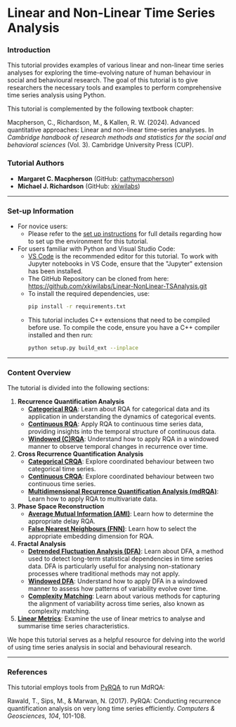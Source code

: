 # Linear and Non-Linear Time Series Analysis

### Introduction

This tutorial provides examples of various linear and non-linear time series analyses for exploring the time-evolving nature of human behaviour in social and behavioural research. The goal of this tutorial is to give researchers the necessary tools and examples to perform comprehensive time series analysis using Python.

This tutorial is complemented by the following textbook chapter:

Macpherson, C., Richardson, M., & Kallen, R. W. (2024). Advanced quantitative approaches: Linear and non-linear time-series analyses. In *Cambridge handbook of research methods and statistics for the social and behavioral sciences* (Vol. 3). Cambridge University Press (CUP).

### Tutorial Authors

- **Margaret C. Macpherson** (GitHub: [cathymacpherson](https://github.com/cathymacpherson))
- **Michael J. Richardson** (GitHub: [xkiwilabs](https://github.com/xkiwilabs))

---

### Set-up Information

- For novice users: 
  - Please refer to the [set up instructions](SETUP.md) for full details regarding how to set up the environment for this tutorial.
- For users familiar with Python and Visual Studio Code: 
  - [VS Code](https://code.visualstudio.com/) is the recommended editor for this tutorial. To work with Jupyter notebooks in VS Code, ensure that the "Jupyter" extension has been installed.
  - The GitHub Repository can be cloned from here: https://github.com/xkiwilabs/Linear-NonLinear-TSAnalysis.git
  - To install the required dependencies, use:
       ```sh
     pip install -r requirements.txt 
     ```
  - This tutorial includes C++ extensions that need to be compiled before use. To compile the code, ensure you have a C++ compiler installed and then run:
    ```sh
    python setup.py build_ext --inplace
    ```

--- 

### Content Overview

The tutorial is divided into the following sections:

1. **Recurrence Quantification Analysis**
   - [**Categorical RQA**](rqaCategorical.ipynb): Learn about RQA for categorical data and its application in understanding the dynamics of categorical events.
   - [**Continuous RQA**](rqaContinuous.ipynb): Apply RQA to continuous time series data, providing insights into the temporal structure of continuous data.
   - [**Windowed (C)RQA**](rqaWindowed.ipynb): Understand how to apply RQA in a windowed manner to observe temporal changes in recurrence over time.
2. **Cross Recurrence Quantification Analysis**
   - [**Categorical CRQA**](crqaCategorical.ipynb): Explore coordinated behaviour between two categorical time series.
   - [**Continuous CRQA**](crqaContinuous.ipynb): Explore coordinated behaviour between two continuous time series.
   - [**Multidimensional Recurrence Quantification Analysis (mdRQA)**](mdrqaContinuous.ipynb): Learn how to apply RQA to multivariate data.
5. **Phase Space Reconstruction**
    - [**Average Mutual Information (AMI)**](ami.ipynb): Learn how to determine the appropriate delay RQA.
    - [**False Nearest Neighbours (FNN)**](fnn.ipynb): Learn how to select the appropriate embedding dimension for RQA. 
7. **Fractal Analysis**
    - [**Detrended Fluctuation Analysis (DFA)**](dfaAnalysis.ipynb): Learn about DFA, a method used to detect long-term statistical dependencies in time series data. DFA is particularly useful for analysing non-stationary processes where traditional methods may not apply.
    - [**Windowed DFA**](dfaWindowed.ipynb): Understand how to apply DFA in a windowed manner to assess how patterns of variability evolve over time.
    - [**Complexity Matching**](complexityMatching.ipynb): Learn about various methods for capturing the alignment of variability across time series, also known as complexity matching. 
10. [**Linear Metrics**](linearAnalyses.ipynb): Examine the use of linear metrics to analyse and summarise time series characteristics.

We hope this tutorial serves as a helpful resource for delving into the world of using time series analysis in social and behavioural research. 

---

### References

This tutorial employs tools from [PyRQA](https://pypi.org/project/PyRQA/) to run MdRQA:

Rawald, T., Sips, M., & Marwan, N. (2017). PyRQA: Conducting recurrence quantification analysis on very long time series efficiently. *Computers & Geosciences, 104*, 101-108.